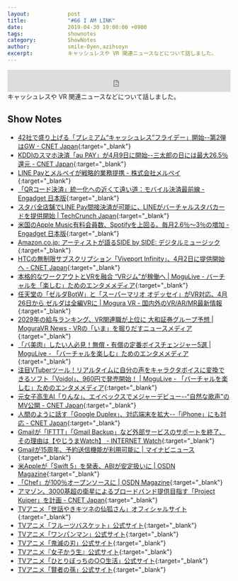 ```yaml
---
layout:            post
title:             "#66 I AM LINK"
date:              2019-04-30 19:00:00 +0900
tags:              shownotes
category:          ShowNotes
author:            smile-0yen,azihsoyn
excerpt:           キャッシュレスや VR 関連ニュースなどについて話しました。
---
```

<iframe width="100%" height="50" scrolling="no" frameborder="no" src="https://w.soundcloud.com/player/?url=https%3A//api.soundcloud.com/tracks/613573245&amp;auto_play=false&amp;hide_related=false&amp;show_user=true&amp;show_reposts=false&amp;visual=false&amp;show_artwork=false&amp;default_height=75"></iframe>
キャッシュレスや VR 関連ニュースなどについて話しました。

## Show Notes
- [42社で盛り上げる「プレミアム“キャッシュレス”フライデー」開始\-\-第2弾はGW \- CNET Japan](https://japan.cnet.com/article/35134960/){:target="_blank"}
- [KDDIのスマホ決済「au PAY」が4月9日に開始\-\-三太郎の日には最大26\.5％還元 \- CNET Japan](https://japan.cnet.com/article/35135246/){:target="_blank"}
- [LINE Payとメルペイが戦略的業務提携 \- 株式会社メルペイ](https://jp.merpay.com/news/2019/03/merpay_linepay/){:target="_blank"}
- [「QRコード決済」統一化への近くて遠い道：モバイル決済最前線 \- Engadget 日本版](https://japanese.engadget.com/2019/03/31/qr/){:target="_blank"}
- [スタバ全店舗でLINE Pay間接決済が可能に、LINEがバーチャルスタバカードを提供開始 \| TechCrunch Japan](https://jp.techcrunch.com/2019/04/08/line-pay-starbucks/){:target="_blank"}
- [米国のApple Music有料会員数、Spotifyを上回る。毎月2\.6％～3％の増加 \- Engadget 日本版](https://japanese.engadget.com/2019/04/06/apple-music-spotify-2-6-3/){:target="_blank"}
- [Amazon\.co\.jp: アーティストが語るSIDE by SIDE: デジタルミュージック](https://www.amazon.co.jp/b/ref=gbpp_itr_m-2_0262_16067220?node=5503744051&ie=UTF8){:target="_blank"}
- [HTCの無制限サブスクリプション「Viveport Infinity」、4月2日に提供開始へ \- CNET Japan](https://japan.cnet.com/article/35134246/){:target="_blank"}
- [本格的なワークアウトとVRを融合 “VRジム”が稼働へ \| MoguLive \- バーチャルを「楽しむ」ためのエンタメメディア](https://www.moguravr.com/vr-gym-opens/){:target="_blank"}
- [任天堂の「ゼルダBotW」と「スーパーマリオ オデッセイ」がVR対応、4月26日から ゼルダは全編VRに \| Mogura VR \- 国内外のVR/AR/MR最新情報](https://www.moguravr.com/zelda-mario-vr/){:target="_blank"}
- [2029年の給与ランキング、VR関連職が上位に 大和証券グループ予想 \| MoguraVR News \- VRの「いま」を掘りだすニュースメディア](https://www.moguravr.com/daiwa-grp-ai-forecast-2029/){:target="_blank"}
- [「バ美肉」したい人必見！無償・有償の定番ボイスチェンジャー5選 \| MoguLive \- 「バーチャルを楽しむ」ためのエンタメメディア](https://www.moguravr.com/voice-changer-pickup5/){:target="_blank"}
- [注目VTuberツール！リアルタイムに自分の声をキャラクタボイスに変換できるソフト「Voidol」、960円で発売開始！ \| MoguLive \- 「バーチャルを楽しむ」ためのエンタメメディア](https://www.moguravr.com/voidol/){:target="_blank"}
- [元女子高生AI「りんな」、エイベックスでメジャーデビュー\-\-“自然な歌声”のMV公開 \- CNET Japan](https://japan.cnet.com/article/35135087/){:target="_blank"}
- [人間のように話す「Google Duplex」、対応端末を拡大\-\-「iPhone」にも対応 \- CNET Japan](https://japan.cnet.com/article/35135221/){:target="_blank"}
- [Gmailが「IFTTT」「Gmail Backup」など外部サービスのサポートを終了、その理由は【やじうまWatch】 \- INTERNET Watch](https://internet.watch.impress.co.jp/docs/yajiuma/1176187.html){:target="_blank"}
- [Gmailが15周年、予約送信機能が利用可能に \| マイナビニュース](https://news.mynavi.jp/article/20190402-800869/){:target="_blank"}
- [米Appleが「Swift 5」を発表、ABIが安定扱いに \| OSDN Magazine](https://mag.osdn.jp/19/03/27/150000){:target="_blank"}
- [「Chef」が100％オープンソースに \| OSDN Magazine](https://mag.osdn.jp/19/04/03/160000){:target="_blank"}
- [アマゾン、3000基超の衛星によるブロードバンド提供目指す「Project Kuiper」を計画 \- CNET Japan](https://japan.cnet.com/article/35135297/){:target="_blank"}
- [TVアニメ「世話やきキツネの仙狐さん」オフィシャルサイト](http://senkosan.com/){:target="_blank"}
- [TVアニメ「フルーツバスケット」公式サイト](https://fruba.jp/){:target="_blank"}
- [TVアニメ「ワンパンマン」公式サイト](http://onepunchman-anime.net/){:target="_blank"}
- [TVアニメ「鬼滅の刃」公式サイト](https://kimetsu.com/anime/){:target="_blank"}
- [TVアニメ『女子かう生』公式サイト](http://joshikau-anime.com/){:target="_blank"}
- [TVアニメ「ひとりぼっちの○○生活」公式サイト](http://hitoribocchi.jp/){:target="_blank"}
- [TVアニメ「賢者の孫」公式サイト](http://kenja-no-mago.jp/){:target="_blank"}
